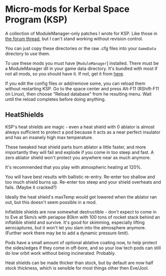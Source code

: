 # Micro-mods for Kerbal Space Program (KSP)

A collection of ModuleManager-only patches I wrote for KSP.
Like those in [the forum thread](https://forum.kerbalspaceprogram.com/index.php?/topic/139980-130-community-database-of-module-manager-patches-for-stock-ksp/),
but I can't stand working without revision control.

You can just copy these directories or the raw .cfg files into your `GameData`
directory to use them.

To use these mods you must have [`ModuleManager`] installed. There must be a
ModuleManager dll in your game data directory. It's bundled with most if not all
mods, so you should have it. If not, get it from
[here](https://forum.kerbalspaceprogram.com/index.php?/topic/50533-141-module-manager-307-may-5th-2018-its-dangerous-to-go-alone-take-those-cats-with-you/).

If you edit the config files or add/remove some, you can reload them without
restarting KSP. Go to the space center and press Alt-F11 (RShift-F11 on Linux),
then choose "Reload database" from he resulting menu. Wait until the reload
completes before doing anything.

## HeatShields

KSP's heat shields are magic - even a heat shield with 0 ablator is almost
always sufficient to protect a pod because it acts as a near perfect insulator and
has an insanely high max temperature.

These tweaked heat shield parts burn ablator a little faster, and more
importantly they will fail and explode if you come in too steep and fast. A
zero ablator shield won't protect you anywhere near as much anymore.

It's recommended that you play with atmospheric heating at 120%.

You will have best results with ballistic re-entry. Re-enter too shallow and
too much shield burns up. Re-enter too steep and your shield overheats and
fails. (Maybe it cracked?)

Ideally the heat shield's maxTemp would get lowered when the ablator ran out,
but this doesn't seem possible in a mod.

Inflatible shields are now somewhat destructible - don't expect to come in to
Eve at 5km/s with periapse 80km with 100 tons of rocket stack behind an
inflatible shield and survive. It's good for skimming, especially lifting
aerocaptures, but it won't let you slam into the atmosphere anymore. (Further
work there may be to add a dynamic pressure limit).

Pods have a small amount of optional ablative coating now, to help protect the
sides/edges if they come in off-bore, and so your low tech pods can still do
low orbit work without being incinerated. Probably.

Heat shields can be made thicker than stock, but by default are now half stock
thickness, which is sensible for most things other then Eve/Jool.
